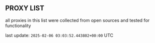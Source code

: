 ## PROXY LIST

all proxies in this list were collected from open sources and tested for functionality

last update: `2025-02-06 03:03:52.443802+00:00` UTC